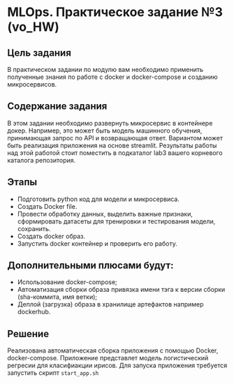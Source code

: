 # MLOps. Практическое задание №3 (vo_HW)

## Цель задания
В практическом задании по модулю вам необходимо применить полученные знания по работе с docker и docker-compose и созданию микросервисов.

## Содержание задания
В этом задании необходимо развернуть микросервис в контейнере докер. Например, это может быть модель машинного обучения, принимающая запрос по API и возвращающая ответ. Вариантом может быть реализация приложения на основе streamlit. Результаты работы над этой работой стоит поместить в подкаталог lab3 вашего корневого каталога репозитория.

## Этапы
- Подготовить python код для модели и микросервиса.
- Создать Docker file.
- Провести обработку данных, выделить важные признаки, сформировать датасеты для тренировки и тестирования модели, сохранить.
- Создать docker образ.
- Запустить docker контейнер и проверить его работу.

## Дополнительными плюсами будут:
- Использование docker-compose;
- Автоматизация сборки образа привязка имени тэга к версии сборки (sha-коммита, имя ветки);
- Деплой (загрузка) образа в хранилище артефактов например dockerhub.


## Решение
Реализована автоматическая сборка приложения с помощью Docker, docker-compose. Приложение представлет модель логистический регресии для класифиакции ирисов.
Для запуска приложения требуется запустить скрипт ```start_app.sh```

